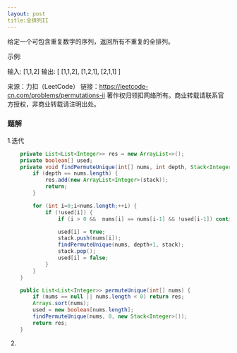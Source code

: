 ```yaml
---
layout: post
title:全排列II
---
```

给定一个可包含重复数字的序列，返回所有不重复的全排列。

示例:

输入: [1,1,2]
输出:
[
  [1,1,2],
  [1,2,1],
  [2,1,1]
]

来源：力扣（LeetCode）
链接：https://leetcode-cn.com/problems/permutations-ii
著作权归领扣网络所有。商业转载请联系官方授权，非商业转载请注明出处。

### 题解

1.迭代

~~~ java
    private List<List<Integer>> res = new ArrayList<>();
    private boolean[] used;
    private void findPermuteUnique(int[] nums, int depth, Stack<Integer> stack) {
        if (depth == nums.length) {
            res.add(new ArrayList<Integer>(stack));
            return;
        }

        for (int i=0;i<nums.length;++i) {
            if (!used[i]) {
                if (i > 0 &&  nums[i] == nums[i-1] && !used[i-1]) continue;

                used[i] = true;
                stack.push(nums[i]);
                findPermuteUnique(nums, depth+1, stack);
                stack.pop();
                used[i] = false;
            }
        }
    }

    public List<List<Integer>> permuteUnique(int[] nums) {
        if (nums == null || nums.length < 0) return res;
        Arrays.sort(nums);
        used = new boolean[nums.length];
        findPermuteUnique(nums, 0, new Stack<Integer>());
        return res;
    }
~~~   

2.